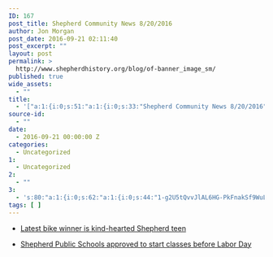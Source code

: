 ```yaml
---
ID: 167
post_title: Shepherd Community News 8/20/2016
author: Jon Morgan
post_date: 2016-09-21 02:11:40
post_excerpt: ""
layout: post
permalink: >
  http://www.shepherdhistory.org/blog/of-banner_image_sm/
published: true
wide_assets:
  - ""
title:
  - '["a:1:{i:0;s:51:"a:1:{i:0;s:33:"Shepherd Community News 8/20/2016";}";}"]'
source-id:
  - ""
date:
  - 2016-09-21 00:00:00 Z
categories:
  - Uncategorized
1:
  - Uncategorized
2:
  - ""
3:
  - 's:80:"a:1:{i:0;s:62:"a:1:{i:0;s:44:"1-g2U5tQvvJlAL6HG-PkFnakSf9WuLbeK2q_MhYhu7VI";}";}";'
tags: [ ]
---
```

<ul>
<li><p><a href="http://www.themorningsun.com/general-news/20160820/latest-bike-winner-is-kind-hearted-shepherd-teen">Latest bike winner is kind-hearted Shepherd teen</a></p></li>
<li><p><a href="http://www.themorningsun.com/general-news/20160820/shepherd-public-schools-approved-to-start-classes-before-labor-day">Shepherd Public Schools approved to start classes before Labor Day</a></p></li>
</ul>
